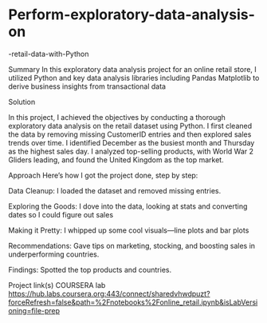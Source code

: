 # Perform-exploratory-data-analysis-on
-retail-data-with-Python

Summary
In this exploratory data analysis project for an online retail store, I utilized Python and key data analysis libraries including Pandas Matplotlib to derive business insights from transactional data

Solution
 

In this project, I achieved the objectives by conducting a thorough exploratory data analysis on the retail dataset using Python. I first cleaned the data by removing missing CustomerID entries and then explored sales trends over time. I identified December as the busiest month and Thursday as the highest sales day. I analyzed top-selling products, with World War 2 Gliders leading, and found the United Kingdom as the top market.


Approach
 Here’s how I got the project done, step by step:

Data Cleanup: I loaded the dataset and removed missing entries. 

Exploring the Goods: I dove into the data, looking at stats and converting dates so I could figure out sales

Making it Pretty: I whipped up some cool visuals—line plots and bar plots

Recommendations: Gave tips on marketing, stocking, and boosting sales in underperforming countries.

Findings: Spotted the top products  and countries.


Project link(s)
COURSERA lab
https://hub.labs.coursera.org:443/connect/sharedvhwdpuzt?forceRefresh=false&path=%2Fnotebooks%2Fonline_retail.ipynb&isLabVersioning=file-prep


